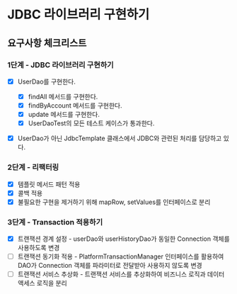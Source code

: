 # JDBC 라이브러리 구현하기

## 요구사항 체크리스트

### 1단계 - JDBC 라이브러리 구현하기

- [x] UserDao를 구현한다.
  - [x] findAll 메서드를 구현한다.
  - [x] findByAccount 메서드를 구현한다.
  - [x] update 메서드를 구현한다.
  - [x] UserDaoTest의 모든 테스트 케이스가 통과한다.
- [x] UserDao가 아닌 JdbcTemplate 클래스에서 JDBC와 관련된 처리를 담당하고 있다.


### 2단계 - 리팩터링
- [x] 템플릿 메서드 패턴 적용
- [x] 콜백 적용
- [x] 불필요한 구현을 제거하기 위해 mapRow, setValues를 인터페이스로 분리

### 3단계 - Transaction 적용하기
- [x] 트랜잭션 경계 설정 - userDao와 userHistoryDao가 동일한 Connection 객체를 사용하도록 변경 
- [ ] 트랜잭션 동기화 적용 - PlatformTransactionManager 인터페이스를 활용하여 DAO가 Connection 객체를 파라미터로 전달받아 사용하지 않도록 변경
- [ ] 트랜잭션 서비스 추상화 - 트랜잭션 서비스를 추상화하여 비즈니스 로직과 데이터 액세스 로직을 분리
